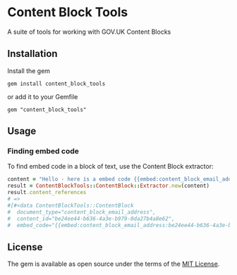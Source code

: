 # Content Block Tools

A suite of tools for working with GOV.UK Content Blocks

## Installation

Install the gem

    gem install content_block_tools

or add it to your Gemfile

    gem "content_block_tools"

## Usage

### Finding embed code

To find embed code in a block of text, use the Content Block extractor:

```ruby
content = "Hello - here is a embed code {{embed:content_block_email_address:be24ee44-b636-4a3e-b979-0da27b4a8e62}}"
result = ContentBlockTools::ContentBlock::Extractor.new(content)
result.content_references
# =>
#[#<data ContentBlockTools::ContentBlock
#  document_type="content_block_email_address",
#  content_id="be24ee44-b636-4a3e-b979-0da27b4a8e62",
#  embed_code="{{embed:content_block_email_address:be24ee44-b636-4a3e-b979-0da27b4a8e62}}">]
```

## License

The gem is available as open source under the terms of the [MIT License](https://opensource.org/licenses/MIT).
